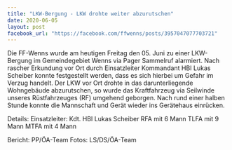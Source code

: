 ```yaml
---
title: "LKW-Bergung - LKW drohte weiter abzurutschen"
date: 2020-06-05
layout: post
facebook_url: "https://facebook.com/ffwenns/posts/3957047077703721"
---
```


Die FF-Wenns wurde am heutigen Freitag den 05. Juni zu einer LKW-Bergung im Gemeindegebiet Wenns via Pager Sammelruf alarmiert.
Nach rascher Erkundung vor Ort durch Einsatzleiter Kommandant HBI Lukas Scheiber konnte festgestellt werden, dass es sich hierbei um Gefahr im Verzug handelt. Der LKW vor Ort drohte in das darunterliegende Wohngebäude abzurutschen, so wurde das Kraftfahrzeug via Seilwinde unseres Rüstfahrzeuges (RF) umgehend geborgen.
Nach rund einer halben Stunde konnte die Mannschaft und Gerät wieder ins Gerätehaus einrücken. 

Details:
Einsatzleiter: Kdt. HBI Lukas Scheiber
RFA mit 6 Mann
TLFA mit 9 Mann
MTFA mit 4 Mann

Bericht: PP/ÖA-Team
Fotos: LS/DS/ÖA-Team